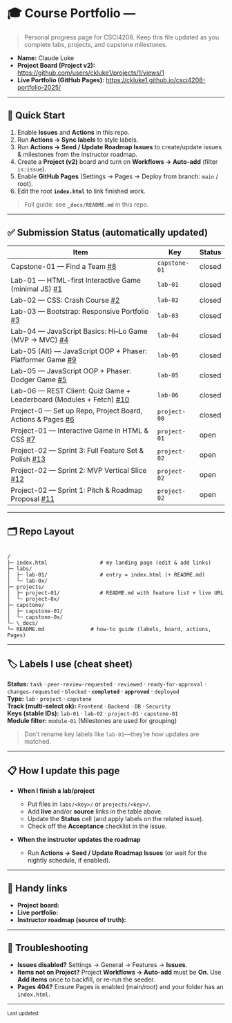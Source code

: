 # 🎓 Course Portfolio — <Your Name>

> Personal progress page for CSCI4208. Keep this file updated as you complete labs, projects, and capstone milestones.

- **Name:** Claude Luke
- **Project Board (Project v2):** <https://github.com/users/ckluke1/projects/1/views/1>
- **Live Portfolio (GitHub Pages):** <https://ckluke1.github.io/csci4208-portfolio-2025/>

---

## 🚀 Quick Start

1. Enable **Issues** and **Actions** in this repo.
2. Run **Actions → Sync labels** to style labels.
3. Run **Actions → Seed / Update Roadmap Issues** to create/update issues & milestones from the instructor roadmap.
4. Create a **Project (v2)** board and turn on **Workflows → Auto-add** (filter `is:issue`).
5. Enable **GitHub Pages** (Settings → Pages → Deploy from branch: `main` / root).
6. Edit the root **`index.html`** to link finished work.

> Full guide: see **`_docs/README.md`** in this repo.

---

## ✅ Submission Status (automatically updated)

<!-- STATUS:START -->
| Item | Key | Status |
|---|---|---|
| Capstone-01 — Find a Team [#8](https://github.com/ckluke1/csci4208-portfolio-2025/issues/8) | `capstone-01` | closed |
| Lab-01 — HTML-first Interactive Game (minimal JS) [#1](https://github.com/ckluke1/csci4208-portfolio-2025/issues/1) | `lab-01` | closed |
| Lab-02 — CSS: Crash Course [#2](https://github.com/ckluke1/csci4208-portfolio-2025/issues/2) | `lab-02` | closed |
| Lab-03 — Bootstrap: Responsive Portfolio [#3](https://github.com/ckluke1/csci4208-portfolio-2025/issues/3) | `lab-03` | closed |
| Lab-04 — JavaScript Basics: Hi–Lo Game (MVP → MVC) [#4](https://github.com/ckluke1/csci4208-portfolio-2025/issues/4) | `lab-04` | closed |
| Lab-05 (Alt) — JavaScript OOP + Phaser: Platformer Game [#9](https://github.com/ckluke1/csci4208-portfolio-2025/issues/9) | `lab-05` | closed |
| Lab-05 — JavaScript OOP + Phaser: Dodger Game [#5](https://github.com/ckluke1/csci4208-portfolio-2025/issues/5) | `lab-05` | closed |
| Lab-06 — REST Client: Quiz Game + Leaderboard (Modules + Fetch) [#10](https://github.com/ckluke1/csci4208-portfolio-2025/issues/10) | `lab-06` | closed |
| Project-0 — Set up Repo, Project Board, Actions & Pages [#6](https://github.com/ckluke1/csci4208-portfolio-2025/issues/6) | `project-00` | closed |
| Project-01 — Interactive Game in HTML & CSS [#7](https://github.com/ckluke1/csci4208-portfolio-2025/issues/7) | `project-01` | open |
| Project-02 — Sprint 3: Full Feature Set & Polish [#13](https://github.com/ckluke1/csci4208-portfolio-2025/issues/13) | `project-02` | open |
| Project-02 — Sprint 2: MVP Vertical Slice [#12](https://github.com/ckluke1/csci4208-portfolio-2025/issues/12) | `project-02` | open |
| Project-02 — Sprint 1: Pitch & Roadmap Proposal [#11](https://github.com/ckluke1/csci4208-portfolio-2025/issues/11) | `project-02` | open |
<!-- STATUS:END -->


---

## 🗂️ Repo Layout

```

/
├─ index.html                 # my landing page (edit & add links)
├─ labs/
│  ├─ lab-01/                 # entry = index.html (+ README.md)
│  └─ lab-0x/
├─ projects/
│  ├─ project-01/             # README.md with feature list + live URL
│  └─ project-0x/
├─ capstone/
│  ├─ capstone-01/
│  └─ capstone-0x/
└─ \_docs/
└─ README.md               # how-to guide (labels, board, actions, Pages)

```

---

## 🏷️ Labels I use (cheat sheet)

**Status:** `task` · `peer-review-requested` · `reviewed` · `ready-for-approval` · `changes-requested` · `blocked` · **`completed`** · **`approved`** · `deployed`  
**Type:** `lab` · `project` · `capstone`  
**Track (multi-select ok):** `Frontend` · `Backend` · `DB` · `Security`  
**Keys (stable IDs):** `lab-01` · `lab-02` · `project-01` · `capstone-01`  
**Module filter:** `module-01` (Milestones are used for grouping)

> Don’t rename key labels like `lab-01`—they’re how updates are matched.

---

## 📋 How I update this page

- **When I finish a lab/project**
  - Put files in `labs/<key>/` or `projects/<key>/`.
  - Add **live** and/or **source** links in the table above.
  - Update the **Status** cell (and apply labels on the related issue).
  - Check off the **Acceptance** checklist in the issue.

- **When the instructor updates the roadmap**
  - Run **Actions → Seed / Update Roadmap Issues** (or wait for the nightly schedule, if enabled).

---

## 🧰 Handy links

- **Project board:** <paste URL>  
- **Live portfolio:** <paste URL>  
- **Instructor roadmap (source of truth):** <link to instructor repo or roadmap.json>

---

## 🔧 Troubleshooting

- **Issues disabled?** Settings → General → Features → **Issues**.  
- **Items not on Project?** Project **Workflows → Auto-add** must be **On**. Use **Add items** once to backfill, or re-run the seeder.  
- **Pages 404?** Ensure Pages is enabled (main/root) and your folder has an `index.html`.

---

<sub>Last updated: <!-- yyyy-mm-dd --> </sub>





